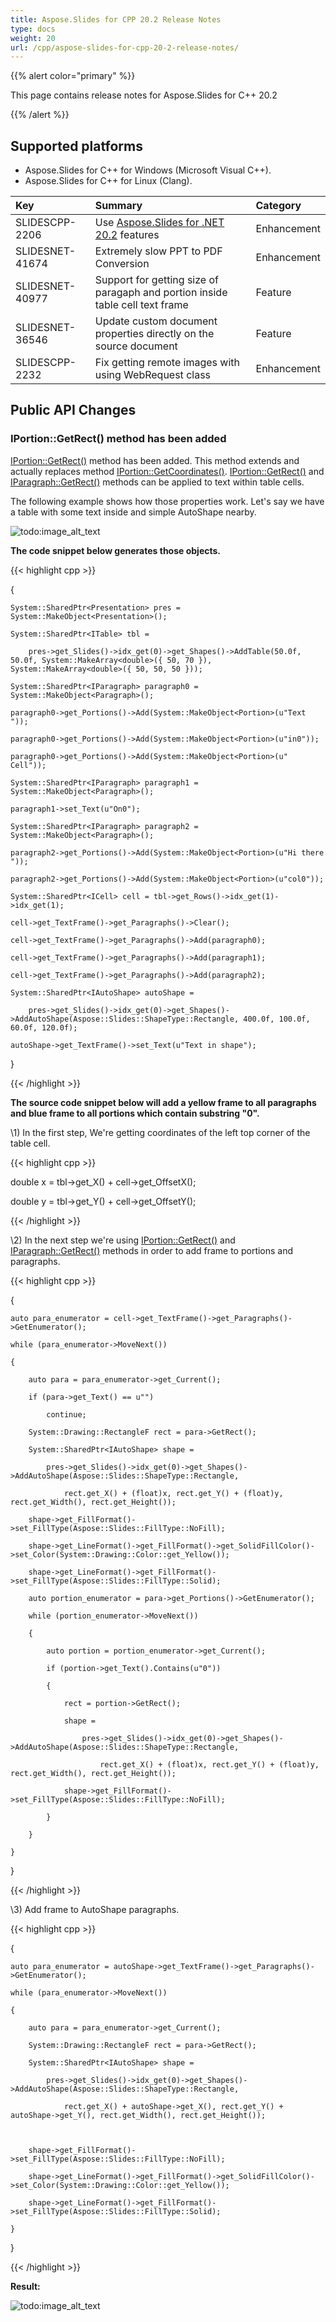 ```yaml
---
title: Aspose.Slides for CPP 20.2 Release Notes
type: docs
weight: 20
url: /cpp/aspose-slides-for-cpp-20-2-release-notes/
---
```


{{% alert color="primary" %}} 

This page contains release notes for Aspose.Slides for C++ 20.2

{{% /alert %}} 
## **Supported platforms**
- Aspose.Slides for C++ for Windows (Microsoft Visual C++).
- Aspose.Slides for C++ for Linux (Clang).

|**Key**|**Summary**|**Category**|
| :- | :- | :- |
|SLIDESCPP-2206|Use [Aspose.Slides for .NET 20.2](https://docs.aspose.com/display/slidesnet/Aspose.Slides+for+.NET+20.2+Release+Notes) features|Enhancement|
|SLIDESNET-41674|Extremely slow PPT to PDF Conversion|Enhancement|
|SLIDESNET-40977|Support for getting size of paragaph and portion inside table cell text frame|Feature|
|SLIDESNET-36546|Update custom document properties directly on the source document|Feature|
|SLIDESCPP-2232|Fix getting remote images with using WebRequest class|Enhancement|
## **Public API Changes**
### **IPortion::GetRect() method has been added**
[IPortion::GetRect()](https://apireference.aspose.com/cpp/slides/class/aspose.slides.i_portion/#a9e2fd8b58529d493b40835b8463838a9) method has been added. This method extends and actually replaces method [IPortion::GetCoordinates()](https://apireference.aspose.com/cpp/slides/class/aspose.slides.i_portion/#aceaf0a7e3ddb126cbdf402a0e40224b2).
[IPortion::GetRect()](https://apireference.aspose.com/cpp/slides/class/aspose.slides.i_portion/#a9e2fd8b58529d493b40835b8463838a9) and [IParagraph::GetRect()](https://apireference.aspose.com/cpp/slides/class/aspose.slides.i_paragraph/#a56f6e0026bbb81aa948bb0b000b8cf08) methods can be applied to text within table cells.

The following example shows how those properties work.
Let's say we have a table with some text inside and simple AutoShape nearby.

![todo:image_alt_text](aspose-slides-for-cpp-20-2-release-notes_1.png)

**The code snippet below generates those objects.**

{{< highlight cpp >}}

 {

    System::SharedPtr<Presentation> pres = System::MakeObject<Presentation>();

    System::SharedPtr<ITable> tbl =

        pres->get_Slides()->idx_get(0)->get_Shapes()->AddTable(50.0f, 50.0f, System::MakeArray<double>({ 50, 70 }), System::MakeArray<double>({ 50, 50, 50 }));

    System::SharedPtr<IParagraph> paragraph0 = System::MakeObject<Paragraph>();

    paragraph0->get_Portions()->Add(System::MakeObject<Portion>(u"Text "));

    paragraph0->get_Portions()->Add(System::MakeObject<Portion>(u"in0"));

    paragraph0->get_Portions()->Add(System::MakeObject<Portion>(u" Cell"));

    System::SharedPtr<IParagraph> paragraph1 = System::MakeObject<Paragraph>();

    paragraph1->set_Text(u"On0");

    System::SharedPtr<IParagraph> paragraph2 = System::MakeObject<Paragraph>();

    paragraph2->get_Portions()->Add(System::MakeObject<Portion>(u"Hi there "));

    paragraph2->get_Portions()->Add(System::MakeObject<Portion>(u"col0"));

    System::SharedPtr<ICell> cell = tbl->get_Rows()->idx_get(1)->idx_get(1);

    cell->get_TextFrame()->get_Paragraphs()->Clear();

    cell->get_TextFrame()->get_Paragraphs()->Add(paragraph0);

    cell->get_TextFrame()->get_Paragraphs()->Add(paragraph1);

    cell->get_TextFrame()->get_Paragraphs()->Add(paragraph2);

    System::SharedPtr<IAutoShape> autoShape =

        pres->get_Slides()->idx_get(0)->get_Shapes()->AddAutoShape(Aspose::Slides::ShapeType::Rectangle, 400.0f, 100.0f, 60.0f, 120.0f);

    autoShape->get_TextFrame()->set_Text(u"Text in shape");

}

{{< /highlight >}}

**The source code snippet below will add a yellow frame to all paragraphs and blue frame to all portions which contain substring "0".**

\1) In the first step, We're getting coordinates of the left top corner of the table cell.

{{< highlight cpp >}}

 double x = tbl->get_X() + cell->get_OffsetX();

double y = tbl->get_Y() + cell->get_OffsetY();

{{< /highlight >}}

\2) In the next step we're using [IPortion::GetRect()](https://apireference.aspose.com/cpp/slides/class/aspose.slides.i_portion/#a9e2fd8b58529d493b40835b8463838a9) and [IParagraph::GetRect()](https://apireference.aspose.com/cpp/slides/class/aspose.slides.i_paragraph/#a56f6e0026bbb81aa948bb0b000b8cf08) methods in order to add frame to portions and paragraphs.

{{< highlight cpp >}}

 {

    auto para_enumerator = cell->get_TextFrame()->get_Paragraphs()->GetEnumerator();

    while (para_enumerator->MoveNext())

    {

        auto para = para_enumerator->get_Current();

        if (para->get_Text() == u"")

            continue;

        System::Drawing::RectangleF rect = para->GetRect();

        System::SharedPtr<IAutoShape> shape = 

            pres->get_Slides()->idx_get(0)->get_Shapes()->AddAutoShape(Aspose::Slides::ShapeType::Rectangle, 

                rect.get_X() + (float)x, rect.get_Y() + (float)y, rect.get_Width(), rect.get_Height());

        shape->get_FillFormat()->set_FillType(Aspose::Slides::FillType::NoFill);

        shape->get_LineFormat()->get_FillFormat()->get_SolidFillColor()->set_Color(System::Drawing::Color::get_Yellow());

        shape->get_LineFormat()->get_FillFormat()->set_FillType(Aspose::Slides::FillType::Solid);

        auto portion_enumerator = para->get_Portions()->GetEnumerator();

        while (portion_enumerator->MoveNext())

        {

            auto portion = portion_enumerator->get_Current();

            if (portion->get_Text().Contains(u"0"))

            {

                rect = portion->GetRect();

                shape = 

                    pres->get_Slides()->idx_get(0)->get_Shapes()->AddAutoShape(Aspose::Slides::ShapeType::Rectangle, 

                        rect.get_X() + (float)x, rect.get_Y() + (float)y, rect.get_Width(), rect.get_Height());

                shape->get_FillFormat()->set_FillType(Aspose::Slides::FillType::NoFill);

            }

        }

    }

}

{{< /highlight >}}

\3) Add frame to AutoShape paragraphs.

{{< highlight cpp >}}

 {

    auto para_enumerator = autoShape->get_TextFrame()->get_Paragraphs()->GetEnumerator();

    while (para_enumerator->MoveNext())

    {

        auto para = para_enumerator->get_Current();

        System::Drawing::RectangleF rect = para->GetRect();

        System::SharedPtr<IAutoShape> shape = 

            pres->get_Slides()->idx_get(0)->get_Shapes()->AddAutoShape(Aspose::Slides::ShapeType::Rectangle, 

                rect.get_X() + autoShape->get_X(), rect.get_Y() + autoShape->get_Y(), rect.get_Width(), rect.get_Height());



        shape->get_FillFormat()->set_FillType(Aspose::Slides::FillType::NoFill);

        shape->get_LineFormat()->get_FillFormat()->get_SolidFillColor()->set_Color(System::Drawing::Color::get_Yellow());

        shape->get_LineFormat()->get_FillFormat()->set_FillType(Aspose::Slides::FillType::Solid);

    }

}

{{< /highlight >}}

**Result:**

![todo:image_alt_text](aspose-slides-for-cpp-20-2-release-notes_2.png)

